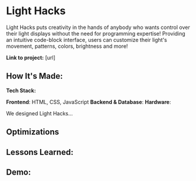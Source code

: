 # Light Hacks
Light Hacks puts creativity in the hands of anybody who wants control over their light displays without the need for programming expertise! Providing an intuitive code-block interface, users can customize their light's movement, patterns, colors, brightness and more!

**Link to project:** [url]

## How It's Made:

**Tech Stack:** 

**Frontend**: HTML, CSS, JavaScript
**Backend & Database**: 
**Hardware**: 

We designed Light Hacks...

## Optimizations



## Lessons Learned:



## Demo:
